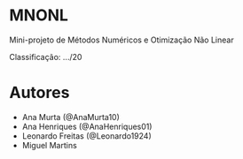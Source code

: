 # MNONL

Mini-projeto de Métodos Numéricos e Otimização Não Linear

Classificação: .../20

# Autores

- Ana Murta (@AnaMurta10)
- Ana Henriques (@AnaHenriques01)
- Leonardo Freitas (@Leonardo1924)
- Miguel Martins
